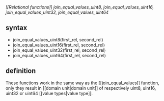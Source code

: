 *[[Relational functions]] join_equal_values_uint8, join_equal_values_uint16, join_equal_values_uint32, join_equal_values_uint64*

## syntax

- join_equal_values_uint8(first_rel, second_rel)
- join_equal_values_uint16(first_rel, second_rel)
- join_equal_values_uint32(first_rel, second_rel)
- join_equal_values_uint64(first_rel, second_rel)

## definition

These functions work in the same way as the [[join_equal_values]] function, only they result in [[domain unit|domain unit]] of respectively uint8, uint16,
uint32 or uint64 [[value types|value type]].
